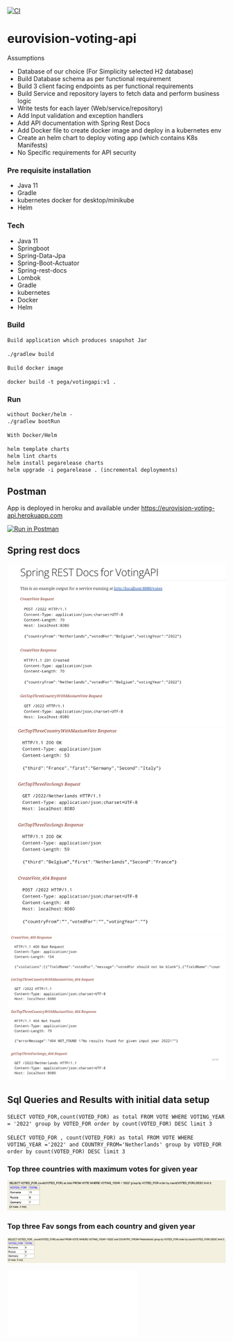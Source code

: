 [![CI](https://github.com/Puneethkumarck/eurovision-voting-api/actions/workflows/main.yml/badge.svg)](https://github.com/Puneethkumarck/eurovision-voting-api/actions/workflows/main.yml)

# eurovision-voting-api

Assumptions

* Database of our choice (For Simplicity selected H2 database)
* Build Database schema as per functional requirement 
* Build 3 client facing endpoints as per functional requirements
* Build Service and repository layers to fetch data and perform business logic
* Write tests for each layer (Web/service/repository)
* Add Input validation and exception handlers
* Add API documentation with Spring Rest Docs
* Add Docker file to create docker image and deploy in a kubernetes env
* Create an helm chart to deploy voting app (which contains K8s Manifests)
* No Specific requirements for API security

### Pre requisite installation

* Java 11
* Gradle
* kubernetes docker for desktop/minikube
* Helm

### Tech
* Java 11
* Springboot
* Spring-Data-Jpa
* Spring-Boot-Actuator
* Spring-rest-docs
* Lombok
* Gradle
* kubernetes
* Docker
* Helm


### Build

```
Build application which produces snapshot Jar

./gradlew build

Build docker image 

docker build -t pega/votingapi:v1 .
```

### Run

```
without Docker/helm -
./gradlew bootRun

With Docker/Helm

helm template charts
helm lint charts
helm install pegarelease charts
helm upgrade -i pegarelease . (incremental deployments)
```

## Postman

App is deployed in heroku and available under https://eurovision-voting-api.herokuapp.com

[![Run in Postman](https://run.pstmn.io/button.svg)](https://god.gw.postman.com/run-collection/685178-9a661b0a-87f7-4b9e-a6c2-67834043ed0a?action=collection%2Ffork&collection-url=entityId%3D685178-9a661b0a-87f7-4b9e-a6c2-67834043ed0a%26entityType%3Dcollection%26workspaceId%3De03b2ab3-447a-4a5f-8818-be163b36a6e7)


## Spring rest docs

![img.png](images/restdoc1.png)
![img.png](images/restdoc2.png)
![img.png](images/restdoc3.png)


## Sql Queries and Results with initial data setup

```
SELECT VOTED_FOR,count(VOTED_FOR) as total FROM VOTE WHERE VOTING_YEAR = '2022' group by VOTED_FOR order by count(VOTED_FOR) DESC limit 3

SELECT VOTED_FOR , count(VOTED_FOR) as total FROM VOTE WHERE VOTING_YEAR ='2022' and COUNTRY_FROM='Netherlands' group by VOTED_FOR order by count(VOTED_FOR) DESC limit 3
```

### Top three countries with maximum votes for given year
![img.png](images/topthreevotes_2022.png)

### Top three Fav songs from each country and given year
![img.png](images/Favsongs_from_eachcountry.png)

<embed src="/src/main/asciidoc/index.pdf" type="application/pdf">